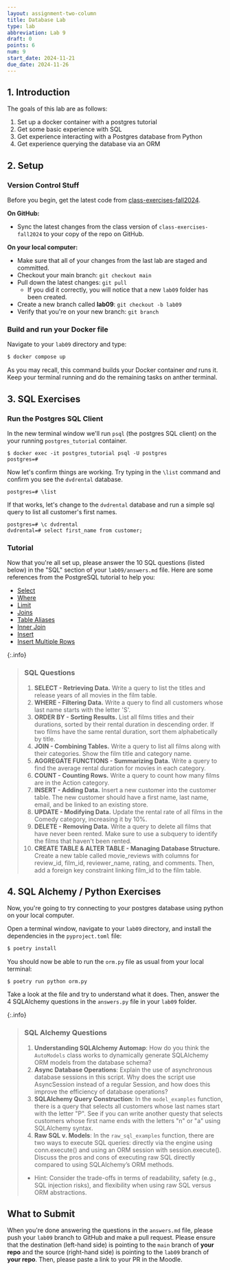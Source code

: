 ```yaml
---
layout: assignment-two-column
title: Database Lab
type: lab
abbreviation: Lab 9
draft: 0
points: 6
num: 9
start_date: 2024-11-21
due_date: 2024-11-26
---
```


<style>

    blockquote.info {
        padding: 20px;
    }
    blockquote.info h3, blockquote.info li {
        margin-bottom: 20px;
    }
    td ul {
        margin-top: 10px !important;
    }
    table th:first-child, 
    table td:first-child {
        width: auto;
        max-width: 200px;
        /* min-width:200px; */
    }

    table th:last-child, 
    table td:last-child {
        width: auto;
        min-width:130px !important;
    }

    table th:nth-child(3), 
    table td:nth-child(3) {
        width: auto;
        min-width:200px !important;
    }

    table code {
        font-weight: 600;
        font-size: 1.1em;
    }

</style>

## 1. Introduction

The goals of this lab are as follows:

1. Set up a docker container with a postgres tutorial
1. Get some basic experience with SQL
1. Get experience interacting with a Postgres database from Python
1. Get experience querying the database via an ORM

## 2. Setup

### Version Control Stuff
Before you begin, get the latest code from <a href="https://github.com/csci338/class-exercises-fall2024" target="_blank">class-exercises-fall2024</a>. 

**On GitHub:**
* Sync the latest changes from the class version of `class-exercises-fall2024` to your copy of the repo on GitHub.

**On your local computer:**
* Make sure that all of your changes from the last lab are staged and committed.
* Checkout your main branch: `git checkout main`
* Pull down the latest changes: `git pull`
    * If you did it correctly, you will notice that a new `lab09` folder has been created.
* Create a new branch called **lab09**: `git checkout -b lab09`
* Verify that you're on your new branch: `git branch`


### Build and run your Docker file
Navigate to your `lab09` directory and type:

```bash
$ docker compose up
```

As you may recall, this command builds your Docker container *and* runs it. Keep your terminal running and do the remaining tasks on anther terminal.


## 3. SQL Exercises

### Run the Postgres SQL Client

In the new terminal window we'll run `psql` (the postgres SQL
client) on the your running `postgres_tutorial` container.

```
$ docker exec -it postgres_tutorial psql -U postgres
postgres=#
```

Now let's confirm things are working. Try typing in the `\list`
command and confirm you see the `dvdrental` database.

```
postgres=# \list
```

If that works, let's change to the `dvdrental` database and run a
simple sql query to list all customer's first names.

```
postgres=# \c dvdrental
dvdrental=# select first_name from customer;
```

### Tutorial

Now that you're all set up, please answer the 10 SQL questions (listed below) in the "SQL" section of your `lab09/answers.md` file. Here are some references from the PostgreSQL tutorial to help you:

- [Select](https://www.postgresqltutorial.com/postgresql-tutorial/postgresql-select/)
- [Where](https://www.postgresqltutorial.com/postgresql-tutorial/postgresql-where/)
- [Limit](https://www.postgresqltutorial.com/postgresql-tutorial/postgresql-limit/)
- [Joins](https://www.postgresqltutorial.com/postgresql-tutorial/postgresql-joins/)
- [Table Aliases](https://www.postgresqltutorial.com/postgresql-tutorial/postgresql-alias/)
- [Inner Join](https://www.postgresqltutorial.com/postgresql-tutorial/postgresql-inner-join/)
- [Insert](https://www.postgresqltutorial.com/postgresql-tutorial/postgresql-insert/)
- [Insert Multiple Rows](https://www.postgresqltutorial.com/postgresql-tutorial/postgresql-insert-multiple-rows/)

{:.info}
> ### SQL Questions
> 1. **SELECT - Retrieving Data.** Write a query to list the titles and release years of all movies in the film table.
> 2. **WHERE - Filtering Data.** Write a query to find all customers whose last name starts with the letter 'S'.
> 3. **ORDER BY - Sorting Results.** List all films titles and their durations, sorted by their rental duration in descending order. If two films have the same rental duration, sort them alphabetically by title.
> 4. **JOIN - Combining Tables.** Write a query to list all films along with their categories. Show the film title and category name.
> 5. **AGGREGATE FUNCTIONS - Summarizing Data.** Write a query to find the average rental duration for movies in each category.
> 6. **COUNT - Counting Rows.** Write a query to count how many films are in the Action category.
> 7. **INSERT - Adding Data.** Insert a new customer into the customer table. The new customer should have a first name, last name, email, and be linked to an existing store.
> 8. **UPDATE - Modifying Data.** Update the rental rate of all films in the Comedy category, increasing it by 10%.
> 9. **DELETE - Removing Data.** Write a query to delete all films that have never been rented. Make sure to use a subquery to identify the films that haven't been rented.
> 10. **CREATE TABLE & ALTER TABLE - Managing Database Structure.** Create a new table called movie_reviews with columns for review_id, film_id, reviewer_name, rating, and comments. Then, add a foreign key constraint linking film_id to the film table.


## 4. SQL Alchemy / Python Exercises
Now, you're going to try connecting to your postgres database using python on your local computer.

Open a terminal window, navigate to your `lab09` directory, and install the dependencies in the `pyproject.toml` file:

```bash 
$ poetry install
```

You should now be able to run the `orm.py` file as usual from your local terminal:

```
$ poetry run python orm.py
```

Take a look at the file and try to understand what it does. Then, answer the 4 SQLAlchemy questions in the `answers.py` file in your `lab09` folder.

{:.info}
> ### SQL Alchemy Questions
> 1. **Understanding SQLAlchemy Automap**: How do you think the `AutoModels` class works to dynamically generate SQLAlchemy ORM models from the database schema?
> 2. **Async Database Operations**: Explain the use of asynchronous database sessions in this script. Why does the script use AsyncSession instead of a regular Session, and how does this improve the efficiency of database operations?
> 3. **SQLAlchemy Query Construction**: In the `model_examples` function, there is a query that selects all customers whose last names start with the letter "P". See if you can write another questy that selects customers whose first name ends with the letters "n" or "a" using SQLAlchemy syntax.
> 4. **Raw SQL v. Models**: In the `raw_sql_examples` function, there are two ways to execute SQL queries: directly via the engine using conn.execute() and using an ORM session with session.execute(). Discuss the pros and cons of executing raw SQL directly compared to using SQLAlchemy’s ORM methods.
>   * Hint: Consider the trade-offs in terms of readability, safety (e.g., SQL injection risks), and flexibility when using raw SQL versus ORM abstractions.

## What to Submit
When you're done answering the questions in the `answers.md` file, please push your `lab09` branch to GitHub and make a pull request. Please ensure that the destination (left-hand side) is pointing to the `main` branch of **your repo** and the source (right-hand side) is pointing to the `lab09` branch of **your repo**. Then, please paste a link to your PR in the Moodle.

